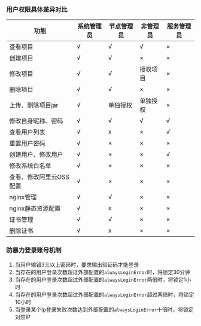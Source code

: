 ### 用户权限具体差异对比

|  功能  |  系统管理员  |  节点管理员  |  非管理员  | 服务管理员 |
| -- | -- | -- | -- | -- |
|  查看项目  |  √  |  √  | √   |  ×  |
|  创建项目  | √   |  √  |  ×  | ×  |
|  修改项目  | √   |  √  |  授权项目  | ×  |
|  删除项目  | √   |  √  |  ×  | ×  |
|  上传、删除项目jar  | √   |  单独授权  |  单独授权  | ×  |
|  修改自身昵称、密码  | √   |  √  |  √  | √  |
|  查看用户列表  | √   |  x  | ×  | √  |
|  重置用户密码  | √   |  ×  | ×  |  ×  |
|  创建用户、修改用户  | √   |  ×  | ×  |  √  |
|  修改系统白名单  | √   | × | ×  |  ×  |
|  查看、修改阿里云OSS配置  | √   | × | ×  |  ×  |
|  nginx管理  | √   | √ | ×  |  ×  |
|  nginx静态资源配置  | √   | x | ×  |  ×  |
|  证书管理  | √   | √ | ×  |  ×  |
|  删除证书  | √   | x | ×  |  ×  |
  
###  防暴力登录账号机制

1. 当用户输错3三以上密码时，要求输出验证码才能登录
2. 当存在的用户登录次数超过外部配置的`alwaysLoginError`时，将锁定30分钟
3. 当存在的用户登录次数超过外部配置的`alwaysLoginError`两倍时，将锁定1小时
4. 当存在的用户登录次数超过外部配置的`alwaysLoginError`超过两倍时，将锁定10小时
5. 当登录某个Ip登录失败次数达到外部配置的`alwaysLoginError`十倍时，将锁定对应IP